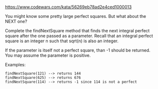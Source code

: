 https://www.codewars.com/kata/56269eb78ad2e4ced1000013

You might know some pretty large perfect squares. But what about the NEXT one?

Complete the findNextSquare method that finds the next integral perfect square after the one passed as a parameter. Recall that an integral perfect square is an integer n such that sqrt(n) is also an integer.

If the parameter is itself not a perfect square, than -1 should be returned. You may assume the parameter is positive.

Examples:

```
findNextSquare(121) --> returns 144
findNextSquare(625) --> returns 676
findNextSquare(114) --> returns -1 since 114 is not a perfect
```